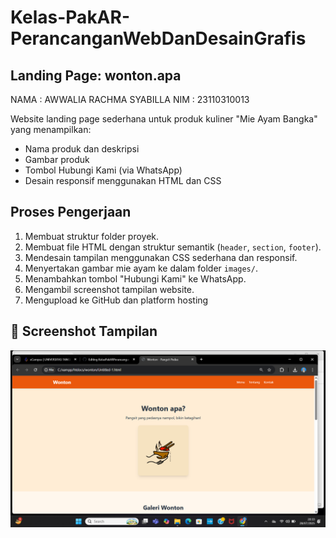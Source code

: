 # Kelas-PakAR-PerancanganWebDanDesainGrafis

## Landing Page: wonton.apa
NAMA : AWWALIA RACHMA SYABILLA
NIM : 23110310013

Website landing page sederhana untuk produk kuliner "Mie Ayam Bangka" yang menampilkan:

- Nama produk dan deskripsi
- Gambar produk
- Tombol Hubungi Kami (via WhatsApp)
- Desain responsif menggunakan HTML dan CSS

## Proses Pengerjaan

1. Membuat struktur folder proyek.
2. Membuat file HTML dengan struktur semantik (`header`, `section`, `footer`).
3. Mendesain tampilan menggunakan CSS sederhana dan responsif.
4. Menyertakan gambar mie ayam ke dalam folder `images/`.
5. Menambahkan tombol "Hubungi Kami" ke WhatsApp.
6. Mengambil screenshot tampilan website.
7. Mengupload ke GitHub dan platform hosting

## 📸 Screenshot Tampilan
![Screenshot Website](Screenshotwonton01.png)



